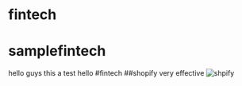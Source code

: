 # fintech

# samplefintech
hello guys this a test
hello
#fintech
##shopify
 very effective
![shpify](https://cdn.shopify.com/shopify-marketing_assets/static/shopify-favicon.png)
